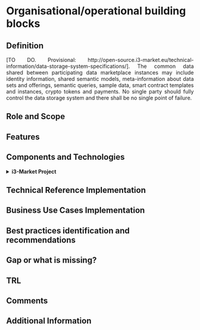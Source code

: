 # Organisational/operational building blocks

## Definition
<div align="justify">[TO DO. Provisional: http://open-source.i3-market.eu/technical-information/data-storage-system-specifications/]. The common data shared between participating data marketplace instances may include identity information, shared semantic models, meta-information about data sets and offerings, semantic queries, sample data, smart contract templates and instances, crypto tokens and payments. No single party should fully control the data storage system and there shall be no single point of failure.</div> 

## Role and Scope
<div allign="justify"></div>

## Features

## Components and Technologies
<details>
  <summary><strong>i3-Market Project</strong></summary>
  
- Embedded Ledger
- Database
- Smart Contracts for Permissioning
- Synchronization: The distributed storage database must support data synchronization between nodes.
- Semantic Database
- API for External Access
  
For more detailed information, visit the [source's webpage.](http://open-source.i3-market.eu/technical-information/data-storage-system-specifications/)
</details>

## Technical Reference Implementation

## Business Use Cases Implementation

## Best practices identification and recommendations

## Gap or what is missing?

## TRL

## Comments

## Additional Information

